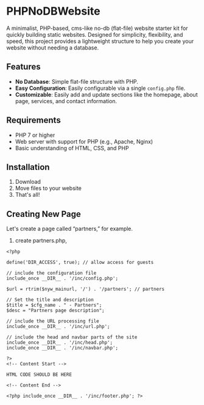 # PHPNoDBWebsite

A minimalist, PHP-based, cms-like no-db (flat-file) website starter kit for quickly building static websites. Designed for simplicity, flexibility, and speed, this project provides a lightweight structure to help you create your website without needing a database.

## Features

- **No Database**: Simple flat-file structure with PHP.
- **Easy Configuration**: Easily configurable via a single `config.php` file.
- **Customizable**: Easily add and update sections like the homepage, about page, services, and contact information.

## Requirements

- PHP 7 or higher
- Web server with support for PHP (e.g., Apache, Nginx)
- Basic understanding of HTML, CSS, and PHP

## Installation
1. Download
2. Move files to your website
3. That's all!

## Creating New Page
Let's create a page called “partners,” for example.
1. create partners.php,

```
<?php

define('DIR_ACCESS', true); // allow access for guests

// include the configuration file
include_once __DIR__ . '/inc/config.php';

$url = rtrim($nyw_mainurl, '/') . '/partners'; // partners

// Set the title and description
$title = $cfg_name . " - Partners";
$desc = "Partners page description";

// include the URL processing file
include_once __DIR__ . '/inc/url.php';

// include the head and navbar parts of the site
include_once __DIR__ . '/inc/head.php';
include_once __DIR__ . '/inc/navbar.php';

?>
<!-- Content Start -->

HTML CODE SHOULD BE HERE

<!-- Content End -->

<?php include_once __DIR__ . '/inc/footer.php'; ?>
```
